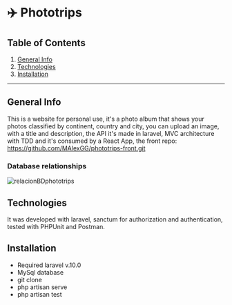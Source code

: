 # :airplane: Phototrips

## Table of Contents
1. [General Info](#general-info)
2. [Technologies](#technologies)
3. [Installation](#installation)

***
## General Info

This is a website for personal use, it's a photo album that shows your photos classified by continent, country and city, you can upload an image, with a title and description, the API it's made in laravel, MVC architecture with TDD and it's consumed by a React App, the front repo: https://github.com/MAlexGG/phototrips-front.git

### Database relationships

![relacionBDphototrips](https://github.com/MAlexGG/phototrips-back/assets/73828751/c23bc372-4537-428f-ab6d-8585e1fec6ae)

## Technologies
It was developed with laravel, sanctum for authorization and authentication, tested with PHPUnit and Postman. 

## Installation
- Required laravel v.10.0
- MySql database
- git clone <repository>
- php artisan serve
- php artisan test
